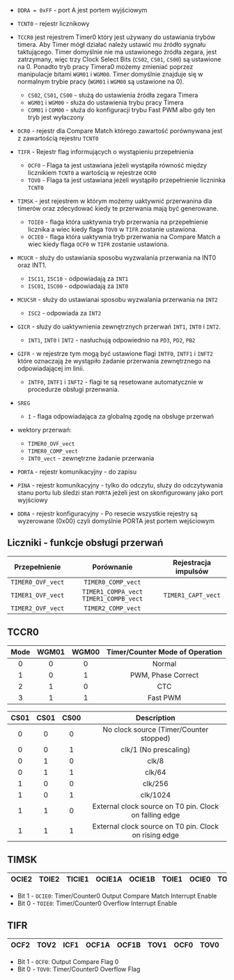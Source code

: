 - `DDRA = 0xFF` - port A jest portem wyjściowym 

- `TCNT0` - rejestr licznikowy

- `TCCR0` jest rejestrem Timer0 który jest używany do ustawiania trybów timera. Aby Timer mógł działać należy ustawić mu źródło sygnału taktującego. Timer domyślnie nie ma ustawionego źródła zegara, jest zatrzymany, więc trzy Clock Select Bits (`CS02`, `CS01`, `CS00`) są ustawione na 0. Ponadto tryb pracy Timera0 możemy zmieniać poprzez manipulacje bitami `WGM01` i `WGM00`. Timer domyślnie znajduje się w normalnym trybie pracy (`WGM01` i `WGM00` są ustawione na 0).
  - `CS02`, `CS01`, `CS00` - służą do ustawienia źródła zegara Timera
  - `WGM01` i `WGM00` - służa do ustawienia trybu pracy Timera
  - `COM01` i `COM00` - służa do konfiguracji trybu Fast PWM albo gdy ten tryb jest wyłaczony

- `OCR0` - rejestr dla Compare Match którego zawartość porównywana jest z zawartością rejestru `TCNT0`

- `TIFR` - Rejestr flag informujących o wystąpieniu przepełnienia
  - `OCF0` - Flaga ta jest ustawiana jeżeli wystąpiła równość między licznikiem `TCNT0` a wartością w rejestrze `OCR0`
  - `TOV0` - Flaga ta jest ustawiana jeżeli wystąpiło przepełnienie liczninka `TCNT0` 

- `TIMSK` - jest rejestrem w którym możemy uaktywnić przerwanina dla timerów oraz zdecydować kiedy te przerwania mają być generowane.
  - `TOIE0` - flaga która uaktywnia tryb przerwania na przepełnienie licznika a wiec kiedy flaga `TOV0` w `TIFR` zostanie ustawiona.
  - `OCIE0` - flaga która uaktywnia tryb przerwania na Compare Match a wiec kiedy flaga `OCF0` w `TIFR` zostanie ustawiona.

- `MCUCR` - służy do ustawiania sposobu wyzwalania przerwania na INT0 oraz INT1.
  - `ISC11`, `ISC10` - odpowiadają za `INT1`
  - `ISC01`, `ISC00` - odpowiadają za `INT0`

- `MCUCSR` - służy do ustawianai sposobu wyzwalania przerwania na `INT2`
  - `ISC2` - odpowiada za `INT2`

- `GICR` - służy do uaktywnienia zewnętrznych przerwań `INT1`, `INT0` i `INT2`.
  -  `INT1`, `INT0` i `INT2` - nasłuchują odpowiednio na `PD3`, `PD2`, `PB2`

- `GIFR` - w rejestrze tym mogą być ustawione flagi `INTF0`, `INTF1` i `INFT2` które oznaczają że wystąpiło żadanie przerwania zewnętrznego na odpowiadającej im linii.
  - `INTF0`, `INTF1` i `INFT2` - flagi te są resetowane automatycznie w procedurze obsługi przerwania.

- `SREG`
  - `I` - flaga odpowiadająca za globalną zgodę na obsługe przerwań
  

- wektory przerwań:
  - `TIMER0_OVF_vect`
  - `TIMER0_COMP_vect`
  - `INT0_vect` - zewnętrzne żadanie przerwania

- `PORTA` - rejestr komunikacyjny - do zapisu
- `PINA` - rejestr komunikacyjny - tylko do odczytu, służy do odczytywania stanu portu lub śledzi stan `PORTA` jeżeli jest on skonfigurowany jako port wyjściowy
- `DDRA` - rejestr konfiguracyjny - Po resecie wszystkie rejestry są wyzerowane (0x00) czyli domyślnie PORTA jest portem wejściowym

## Liczniki - funkcje obsługi przerwań

| Przepełnienie | Porównanie | Rejestracja impulsów |
| :-----------: | :--------: | :------------------: |
| `TIMER0_OVF_vect` | `TIMER0_COMP_vect` | |
| `TIMER1_OVF_vect` | `TIMER1_COMPA_vect`  `TIMER1_COMPB_vect` | `TIMER1_CAPT_vect`|
| `TIMER2_OVF_vect` | `TIMER2_COMP_vect` | |

## TCCR0

| Mode | WGM01 | WGM00 | Timer/Counter Mode of Operation |
| :---: | :---: | :---: | :---: |
| 0 | 0 | 0 | Normal |
| 1 | 0 | 1 | PWM, Phase Correct |
| 2 | 1 | 0 | CTC |
| 3 | 1 | 1 | Fast PWM |

| CS01 | CS01 | CS00 | Description |
| :---: | :---: | :---: | :---: |
| 0 | 0 | 0 | No clock source (Timer/Counter stopped) |
| 0 | 0 | 1 | clk/1 (No prescaling) |
| 0 | 1 | 0 | clk/8 |
| 0 | 1 | 1 | clk/64 |
| 1 | 0 | 0 | clk/256 |
| 1 | 0 | 1 | clk/1024 |
| 1 | 1 | 0 | External clock source on T0 pin. Clock on falling edge |
| 1 | 1 | 1 | External clock source on T0 pin. Clock on rising edge |

## TIMSK

| OCIE2 | TOIE2 | TICIE1 | OCIE1A | OCIE1B | TOIE1 | OCIE0 | TOIE0 |
| :---: | :---: | :---: | :---: | :---: | :---: | :---: | :---: |

- Bit 1 - `OCIE0`: Timer/Counter0 Output Compare Match Interrupt Enable
- Bit 0 - `TOIE0`: Timer/Counter0 Overflow Interrupt Enable

## TIFR

| OCF2 | TOV2 | ICF1 | OCF1A | OCF1B | TOV1 | OCF0 | TOV0 |
| :---: | :---: | :---: | :---: | :---: | :---: | :---: | :---: |

- Bit 1 - `OCF0`: Output Compare Flag 0
- Bit 0 - `TOV0`: Timer/Counter0 Overflow Flag
